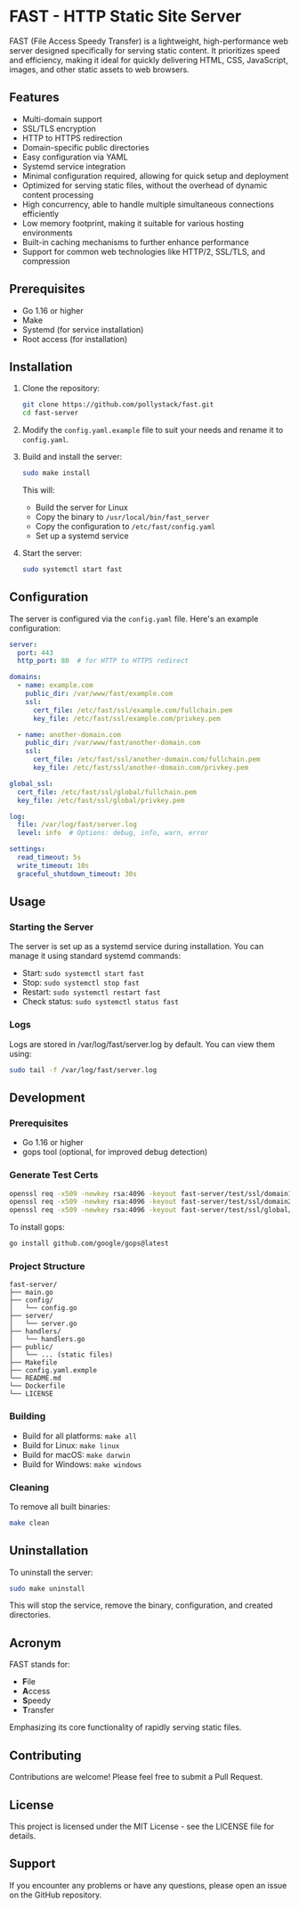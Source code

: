# FAST - HTTP Static Site Server

FAST (File Access Speedy Transfer) is a lightweight, high-performance web server designed specifically for serving static content. It prioritizes speed and efficiency, making it ideal for quickly delivering HTML, CSS, JavaScript, images, and other static assets to web browsers.

## Features

- Multi-domain support
- SSL/TLS encryption
- HTTP to HTTPS redirection
- Domain-specific public directories
- Easy configuration via YAML
- Systemd service integration
- Minimal configuration required, allowing for quick setup and deployment
- Optimized for serving static files, without the overhead of dynamic content processing
- High concurrency, able to handle multiple simultaneous connections efficiently
- Low memory footprint, making it suitable for various hosting environments
- Built-in caching mechanisms to further enhance performance
- Support for common web technologies like HTTP/2, SSL/TLS, and compression

## Prerequisites

- Go 1.16 or higher
- Make
- Systemd (for service installation)
- Root access (for installation)

## Installation

1. Clone the repository:
    
    ```bash
   git clone https://github.com/pollystack/fast.git
   cd fast-server
    ```
2. Modify the `config.yaml.example` file to suit your needs and rename it to `config.yaml`.

3. Build and install the server:

    ```bash
   sudo make install
    ```
   
    This will:
   - Build the server for Linux
   - Copy the binary to `/usr/local/bin/fast_server`
   - Copy the configuration to `/etc/fast/config.yaml`
   - Set up a systemd service

4. Start the server:

    ```bash
   sudo systemctl start fast
    ```

## Configuration

The server is configured via the `config.yaml` file. Here's an example configuration:

```yaml
server:
  port: 443
  http_port: 80  # for HTTP to HTTPS redirect

domains:
  - name: example.com
    public_dir: /var/www/fast/example.com
    ssl:
      cert_file: /etc/fast/ssl/example.com/fullchain.pem
      key_file: /etc/fast/ssl/example.com/privkey.pem

  - name: another-domain.com
    public_dir: /var/www/fast/another-domain.com
    ssl:
      cert_file: /etc/fast/ssl/another-domain.com/fullchain.pem
      key_file: /etc/fast/ssl/another-domain.com/privkey.pem

global_ssl:
  cert_file: /etc/fast/ssl/global/fullchain.pem
  key_file: /etc/fast/ssl/global/privkey.pem

log:
  file: /var/log/fast/server.log
  level: info  # Options: debug, info, warn, error

settings:
  read_timeout: 5s
  write_timeout: 10s
  graceful_shutdown_timeout: 30s
```


## Usage

### Starting the Server

The server is set up as a systemd service during installation. You can manage it using standard systemd commands:

- Start: `sudo systemctl start fast`
- Stop: `sudo systemctl stop fast`
- Restart: `sudo systemctl restart fast`
- Check status: `sudo systemctl status fast`

### Logs
Logs are stored in /var/log/fast/server.log by default. You can view them using:

```bash
sudo tail -f /var/log/fast/server.log
```

## Development

### Prerequisites

- Go 1.16 or higher
- gops tool (optional, for improved debug detection)

### Generate Test Certs

```bash
openssl req -x509 -newkey rsa:4096 -keyout fast-server/test/ssl/domain1.lan/privkey.pem -out fast-server/test/ssl/domain1.lan/fullchain.pem -days 365 -nodes -subj "/CN=domain1.lan"
openssl req -x509 -newkey rsa:4096 -keyout fast-server/test/ssl/domain2.lan/privkey.pem -out fast-server/test/ssl/domain2.lan/fullchain.pem -days 365 -nodes -subj "/CN=domain2.lan"
openssl req -x509 -newkey rsa:4096 -keyout fast-server/test/ssl/global/privkey.pem -out fast-server/test/ssl/global/fullchain.pem -days 365 -nodes -subj "/CN=localhost"

```

To install gops:
```bash
go install github.com/google/gops@latest

```

### Project Structure

```azure
fast-server/
├── main.go
├── config/
│   └── config.go
├── server/
│   └── server.go
├── handlers/
│   └── handlers.go
├── public/
│   └── ... (static files)
├── Makefile
├── config.yaml.exmple
└── README.md
└── Dockerfile
└── LICENSE
```

### Building

- Build for all platforms: `make all`
- Build for Linux: `make linux`
- Build for macOS: `make darwin`
- Build for Windows: `make windows`

### Cleaning

To remove all built binaries:
```bash
make clean
```

## Uninstallation
To uninstall the server:
```bash
sudo make uninstall
```
This will stop the service, remove the binary, configuration, and created directories.

## Acronym

FAST stands for:

- **F**ile
- **A**ccess
- **S**peedy
- **T**ransfer

Emphasizing its core functionality of rapidly serving static files.

## Contributing

Contributions are welcome! Please feel free to submit a Pull Request.

## License

This project is licensed under the MIT License - see the LICENSE file for details.

## Support

If you encounter any problems or have any questions, please open an issue on the GitHub repository.